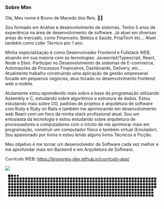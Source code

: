 ### Sobre Mim
Olá, Meu nome é Bruno de Macedo dos Reis. :man_technologist:

Sou formado em Análise e desenvolvimento de sistemas. Tenho 5 anos de experiência na área de desenvolvimento de software. Já atuei em diversas áreas do mercado, como Financeiro, Beleza e Saúde, PropTech etc... Atuei também como Líder Técnico por 1 ano.

Minha especialização é como Desenvolvedor Frontend e Fullstack WEB, atuando em sua maioria com as tecnologias: Javascript/Typescript, React, Node e Elixir. Participei no Desenvolvimento de sistemas de E-commerce, Automações de Processos Financeiros, Dashboards, Delivery, etc...
Atualmente trabalho construindo uma aplicação de gestão empresarial focado em pequenos negócios, atuo focado no desenvolvimento frontend web e mobile.

Atulamente estou aprendendo mais sobre a base da programação utilizando Assembly e C, estudando sobre algoritimos e estrutura de dados. Estou estudando mais sobre OO, padrões de projetos e arquitetura de software com Ruby e Ruby on Rails e também me aprimorando em desenvolvimento web React com um foco da minha stack profissional atual. 
Sou um entusiasta da tecnologia e estou estudando sobre arquitetura de processadores e computadores com o intuito de me aprimorar mais em programação, construir um computador físico e também virtual (Emulador).
Sou apaixonado por livros e estou lendo alguns livros Técnicos e Ficção.

Meu objetivo é me tornar um desenvolvedor de Software cada vez melhor e me aprofundar mais em Backend e em Arquitetura de Software.

Currículo WEB: https://brunoreis-dev.github.io/curriculo-app/

<div>
  <a href="https://github.com/brunoreis-dev">
  <img height="180em" src="https://github-readme-stats.vercel.app/api/top-langs/?username=brunoreis-dev&layout=compact&langs_count=8&theme=monokai"/>
  </a>
</div>

<div>
  <img src="./snake.svg" />
</div>


